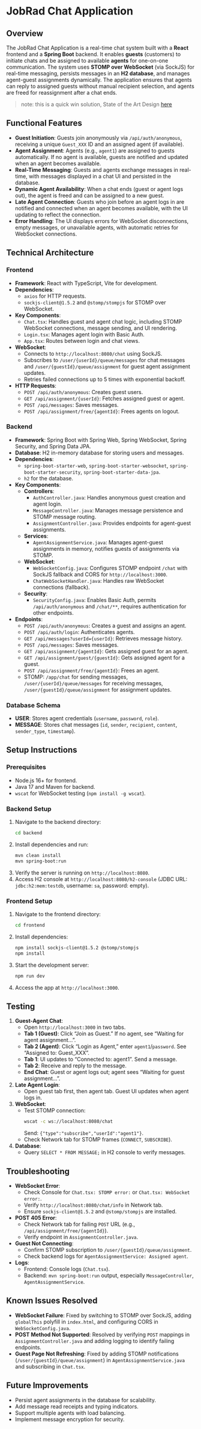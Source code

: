 # JobRad Chat Application

## Overview
The JobRad Chat Application is a real-time chat system built with a **React** frontend and a **Spring Boot** backend. It enables **guests** (customers) to initiate chats and be assigned to available **agents** for one-on-one communication. The system uses **STOMP over WebSocket** (via SockJS) for real-time messaging, persists messages in an **H2 database**, and manages agent-guest assignments dynamically. The application ensures that agents can reply to assigned guests without manual recipient selection, and agents are freed for reassignment after a chat ends.

> note: this is a quick win solution, 
> State of the Art Design [here](README-STATE-OF-THE-ART.md)

## Functional Features
- **Guest Initiation**: Guests join anonymously via `/api/auth/anonymous`, receiving a unique `Guest_XXX` ID and an assigned agent (if available).
- **Agent Assignment**: Agents (e.g., `agent1`) are assigned to guests automatically. If no agent is available, guests are notified and updated when an agent becomes available.
- **Real-Time Messaging**: Guests and agents exchange messages in real-time, with messages displayed in a chat UI and persisted in the database.
- **Dynamic Agent Availability**: When a chat ends (guest or agent logs out), the agent is freed and can be assigned to a new guest.
- **Late Agent Connection**: Guests who join before an agent logs in are notified and connected when an agent becomes available, with the UI updating to reflect the connection.
- **Error Handling**: The UI displays errors for WebSocket disconnections, empty messages, or unavailable agents, with automatic retries for WebSocket connections.

## Technical Architecture
### Frontend
- **Framework**: React with TypeScript, Vite for development.
- **Dependencies**:
    - `axios` for HTTP requests.
    - `sockjs-client@1.5.2` and `@stomp/stompjs` for STOMP over WebSocket.
- **Key Components**:
    - `Chat.tsx`: Handles guest and agent chat logic, including STOMP WebSocket connections, message sending, and UI rendering.
    - `Login.tsx`: Manages agent login with Basic Auth.
    - `App.tsx`: Routes between login and chat views.
- **WebSocket**:
    - Connects to `http://localhost:8080/chat` using SockJS.
    - Subscribes to `/user/{userId}/queue/messages` for chat messages and `/user/{guestId}/queue/assignment` for guest agent assignment updates.
    - Retries failed connections up to 5 times with exponential backoff.
- **HTTP Requests**:
    - `POST /api/auth/anonymous`: Creates guest users.
    - `GET /api/assignment/{userId}`: Fetches assigned guest or agent.
    - `POST /api/messages`: Saves messages.
    - `POST /api/assignment/free/{agentId}`: Frees agents on logout.

### Backend
- **Framework**: Spring Boot with Spring Web, Spring WebSocket, Spring Security, and Spring Data JPA.
- **Database**: H2 in-memory database for storing users and messages.
- **Dependencies**:
    - `spring-boot-starter-web`, `spring-boot-starter-websocket`, `spring-boot-starter-security`, `spring-boot-starter-data-jpa`.
    - `h2` for the database.
- **Key Components**:
    - **Controllers**:
        - `AuthController.java`: Handles anonymous guest creation and agent login.
        - `MessageController.java`: Manages message persistence and STOMP message routing.
        - `AssignmentController.java`: Provides endpoints for agent-guest assignments.
    - **Services**:
        - `AgentAssignmentService.java`: Manages agent-guest assignments in memory, notifies guests of assignments via STOMP.
    - **WebSocket**:
        - `WebSocketConfig.java`: Configures STOMP endpoint `/chat` with SockJS fallback and CORS for `http://localhost:3000`.
        - `ChatWebSocketHandler.java`: Handles raw WebSocket connections (fallback).
    - **Security**:
        - `SecurityConfig.java`: Enables Basic Auth, permits `/api/auth/anonymous` and `/chat/**`, requires authentication for other endpoints.
- **Endpoints**:
    - `POST /api/auth/anonymous`: Creates a guest and assigns an agent.
    - `POST /api/auth/login`: Authenticates agents.
    - `GET /api/messages?userId={userId}`: Retrieves message history.
    - `POST /api/messages`: Saves messages.
    - `GET /api/assignment/{agentId}`: Gets assigned guest for an agent.
    - `GET /api/assignment/guest/{guestId}`: Gets assigned agent for a guest.
    - `POST /api/assignment/free/{agentId}`: Frees an agent.
    - STOMP: `/app/chat` for sending messages, `/user/{userId}/queue/messages` for receiving messages, `/user/{guestId}/queue/assignment` for assignment updates.

### Database Schema
- **USER**: Stores agent credentials (`username`, `password`, `role`).
- **MESSAGE**: Stores chat messages (`id`, `sender`, `recipient`, `content`, `sender_type`, `timestamp`).

## Setup Instructions
### Prerequisites
- Node.js 16+ for frontend.
- Java 17 and Maven for backend.
- `wscat` for WebSocket testing (`npm install -g wscat`).

### Backend Setup
1. Navigate to the backend directory:
   ```bash
   cd backend
   ```
2. Install dependencies and run:
   ```bash
   mvn clean install
   mvn spring-boot:run
   ```
3. Verify the server is running on `http://localhost:8080`.
4. Access H2 console at `http://localhost:8080/h2-console` (JDBC URL: `jdbc:h2:mem:testdb`, username: `sa`, password: empty).

### Frontend Setup
1. Navigate to the frontend directory:
   ```bash
   cd frontend
   ```
2. Install dependencies:
   ```bash
   npm install sockjs-client@1.5.2 @stomp/stompjs
   npm install
   ```
3. Start the development server:
   ```bash
   npm run dev
   ```
4. Access the app at `http://localhost:3000`.

## Testing
1. **Guest-Agent Chat**:
    - Open `http://localhost:3000` in two tabs.
    - **Tab 1 (Guest)**: Click “Join as Guest.” If no agent, see “Waiting for agent assignment...”.
    - **Tab 2 (Agent)**: Click “Login as Agent,” enter `agent1`/`password`. See “Assigned to: Guest_XXX”.
    - **Tab 1**: UI updates to “Connected to: agent1”. Send a message.
    - **Tab 2**: Receive and reply to the message.
    - **End Chat**: Guest or agent logs out; agent sees “Waiting for guest assignment...”.
2. **Late Agent Login**:
    - Open guest tab first, then agent tab. Guest UI updates when agent logs in.
3. **WebSocket**:
    - Test STOMP connection:
      ```bash
      wscat -c ws://localhost:8080/chat
      ```
      Send: `{"type":"subscribe","userId":"agent1"}`.
    - Check Network tab for STOMP frames (`CONNECT`, `SUBSCRIBE`).
4. **Database**:
    - Query `SELECT * FROM MESSAGE;` in H2 console to verify messages.

## Troubleshooting
- **WebSocket Error**:
    - Check Console for `Chat.tsx: STOMP error:` or `Chat.tsx: WebSocket error:`.
    - Verify `http://localhost:8080/chat/info` in Network tab.
    - Ensure `sockjs-client@1.5.2` and `@stomp/stompjs` are installed.
- **POST 405 Error**:
    - Check Network tab for failing `POST` URL (e.g., `/api/assignment/free/{agentId}`).
    - Verify endpoint in `AssignmentController.java`.
- **Guest Not Connecting**:
    - Confirm STOMP subscription to `/user/{guestId}/queue/assignment`.
    - Check backend logs for `AgentAssignmentService: Assigned agent`.
- **Logs**:
    - Frontend: Console logs (`Chat.tsx`).
    - Backend: `mvn spring-boot:run` output, especially `MessageController`, `AgentAssignmentService`.

## Known Issues Resolved
- **WebSocket Failure**: Fixed by switching to STOMP over SockJS, adding `globalThis` polyfill in `index.html`, and configuring CORS in `WebSocketConfig.java`.
- **POST Method Not Supported**: Resolved by verifying `POST` mappings in `AssignmentController.java` and adding logging to identify failing endpoints.
- **Guest Page Not Refreshing**: Fixed by adding STOMP notifications (`/user/{guestId}/queue/assignment`) in `AgentAssignmentService.java` and subscribing in `Chat.tsx`.

## Future Improvements
- Persist agent assignments in the database for scalability.
- Add message read receipts and typing indicators.
- Support multiple agents with load balancing.
- Implement message encryption for security.

